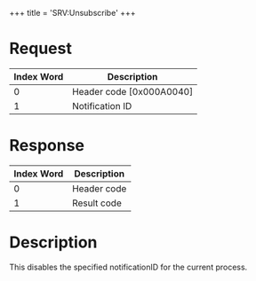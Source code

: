 +++
title = 'SRV:Unsubscribe'
+++

# Request

| Index Word | Description                |
|------------|----------------------------|
| 0          | Header code \[0x000A0040\] |
| 1          | Notification ID            |

# Response

| Index Word | Description |
|------------|-------------|
| 0          | Header code |
| 1          | Result code |

# Description

This disables the specified notificationID for the current process.

